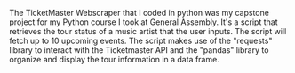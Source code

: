 The TicketMaster Webscraper that I coded in python was my capstone project for my Python course I took at General Assembly. It's a script that retrieves the tour status of a music artist that the user inputs. The script will fetch up to 10 upcoming events. The script makes use of the "requests" library to interact with the Ticketmaster API and the "pandas" library to organize and display the tour information in a data frame.
